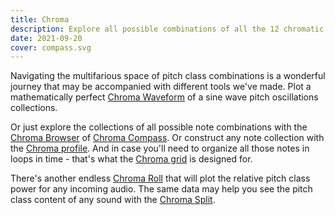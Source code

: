 ```yaml
---
title: Chroma
description: Explore all possible combinations of all the 12 chromatic notes
date: 2021-09-20
cover: compass.svg
---
```


Navigating the multifarious space of pitch class combinations is a wonderful journey that may be accompanied with different tools we've made. Plot a mathematically perfect [Chroma Waveform](./waveform/index.md) of a sine wave pitch oscillations collections. 

Or just explore the collections of all possible note combinations with the [Chroma Browser](./browser/index.md) of [Chroma Compass](./compass/index.md). Or construct any note collection with the [Chroma profile](./profile/index.md). And in case you'll need to organize all those notes in loops in time - that's what the [Chroma grid](./grid/index.md) is designed for.

There's another endless [Chroma Roll](./gram/index.md) that will plot the relative pitch class power for any incoming audio. The same data may help you see the pitch class content of any sound with the [Chroma Split](./see/index.md). 